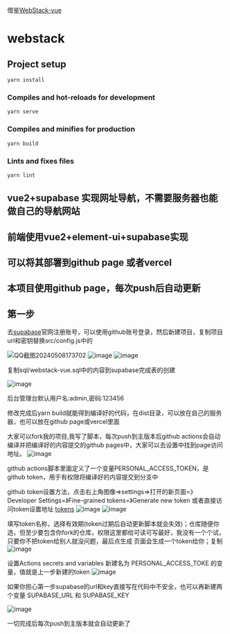借鉴[WebStack-vue](https://github.com/Anjaxs/WebStack-vue)
# webstack

## Project setup
```
yarn install
```

### Compiles and hot-reloads for development
```
yarn serve
```

### Compiles and minifies for production
```
yarn build
```

### Lints and fixes files
```
yarn lint
```

## vue2+supabase 实现网址导航，不需要服务器也能做自己的导航网站
## 前端使用vue2+element-ui+supabase实现
## 可以将其部署到github page 或者vercel
## 本项目使用github page，每次push后自动更新

## 第一步
去[supabase](https://supabase.com/)官网注册账号，可以使用github账号登录，然后新建项目，复制项目url和密钥替换src/config.js中的

![QQ截图20240508173702](https://github.com/aa1049372051/aa1049372051.github.io/assets/13846404/0bda2eb9-cdee-4c17-b033-415ddd9e80b4)
![image](https://github.com/aa1049372051/aa1049372051.github.io/assets/13846404/6ea05fcf-d190-498c-bbeb-bc50bba763d1)
![image](https://github.com/aa1049372051/aa1049372051.github.io/assets/13846404/d21deeac-313a-4a4c-be6d-aedc90ed52e3)

复制sql/webstack-vue.sql中的内容到supabase完成表的创建

![image](https://github.com/aa1049372051/aa1049372051.github.io/assets/13846404/aeeea387-ee6b-44f3-baf6-7b88d9c1a5f4)

后台管理台默认用户名:admin,密码:123456

修改完成后yarn build就能得到编译好的代码，在dist目录，可以放在自己的服务器，也可以放在github page或vercel里面

大家可以fork我的项目,我写了脚本，每次push到主版本后github actions会自动编译并把编译好的内容提交的github pages中，大家可以去设置中找到page访问地址。
![image](https://github.com/aa1049372051/aa1049372051.github.io/assets/13846404/07be6ac3-1f39-4b22-8a21-a39fa0bc1b58)


github actions脚本里面定义了一个变量PERSONAL_ACCESS_TOKEN，是github token，用于有权限将编译好的内容提交到分支中

github token设置方法，点击右上角图像=>settings=>打开的新页面=》Developer Settings=》Fine-grained  tokens=》Generate new token
或者直接访问token设置地址 [tokens](https://github.com/settings/tokens)
![image](https://github.com/aa1049372051/aa1049372051.github.io/assets/13846404/504ec574-6f4f-4bcd-a2bc-827ccf2ba36c)
![image](https://github.com/aa1049372051/aa1049372051.github.io/assets/13846404/8bca4526-1021-4db1-94f6-60c80441ea10)

填写token名称，选择有效期(token过期后自动更新脚本就会失效)；仓库随便你选，但至少要包含你fork的仓库，权限这里都给可读可写最好，我没有一个个试，只要你不把token给别人就没问题，最后点生成
页面会生成一个token给你；复制
![image](https://github.com/aa1049372051/aa1049372051.github.io/assets/13846404/5ef37be9-1a38-4887-9588-7256547afa8c)

设置Actions secrets and variables
新建名为 PERSONAL_ACCESS_TOKE 的变量，值就是上一步新建的token
![image](https://github.com/aa1049372051/aa1049372051.github.io/assets/13846404/7f098633-43b2-4524-b0b0-307e0c560007)

如果你担心第一步supabase的url和key直接写在代码中不安全，也可以再新建两个变量
SUPABASE_URL 和 SUPABASE_KEY

![image](https://github.com/aa1049372051/aa1049372051.github.io/assets/13846404/549a7097-32d2-49cc-a35e-50bfe3725e5c)

一切完成后每次push到主版本就会自动更新了





